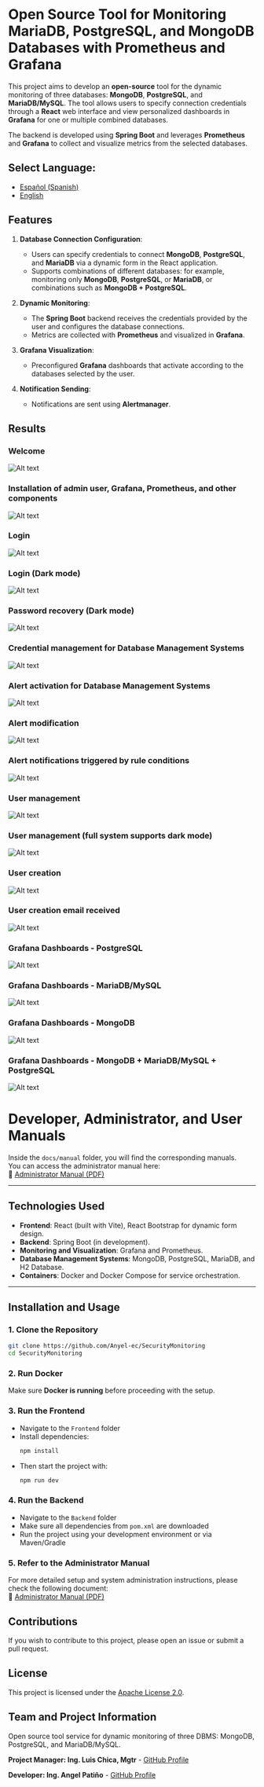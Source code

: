 # Open Source Tool for Monitoring MariaDB, PostgreSQL, and MongoDB Databases with Prometheus and Grafana  

This project aims to develop an **open-source** tool for the dynamic monitoring of three databases: **MongoDB**, **PostgreSQL**, and **MariaDB/MySQL**. The tool allows users to specify connection credentials through a **React** web interface and view personalized dashboards in **Grafana** for one or multiple combined databases.  

The backend is developed using **Spring Boot** and leverages **Prometheus** and **Grafana** to collect and visualize metrics from the selected databases.  

## **Select Language:**
- [Español (Spanish)](README-es.md)
- [English](README.md)

## Features  

1. **Database Connection Configuration**:  
   - Users can specify credentials to connect **MongoDB**, **PostgreSQL**, and **MariaDB** via a dynamic form in the React application.  
   - Supports combinations of different databases: for example, monitoring only **MongoDB**, **PostgreSQL**, or **MariaDB**, or combinations such as **MongoDB + PostgreSQL**.  

2. **Dynamic Monitoring**:  
   - The **Spring Boot** backend receives the credentials provided by the user and configures the database connections.  
   - Metrics are collected with **Prometheus** and visualized in **Grafana**.  

3. **Grafana Visualization**:  
   - Preconfigured **Grafana** dashboards that activate according to the databases selected by the user.  

4. **Notification Sending**:  
   - Notifications are sent using **Alertmanager**.  

## Results  
### Welcome  
![Alt text](docs/images/release/bienvenido.png)  

### Installation of admin user, Grafana, Prometheus, and other components  
![Alt text](docs/images/release/instalacion.png)  

### Login  
![Alt text](docs/images/release/login_blanco.png)  

### Login (Dark mode)  
![Alt text](docs/images/release/login.png)  

### Password recovery (Dark mode)  
![Alt text](docs/images/release/recuperar_password.png)  

### Credential management for Database Management Systems  
![Alt text](docs/images/release/gestion%20de%20credenciales.png)  

### Alert activation for Database Management Systems  
![Alt text](docs/images/release/activar%20alertas.png)  

### Alert modification  
![Alt text](docs/images/release/modificar%20alertas.png)  

### Alert notifications triggered by rule conditions  
![Alt text](docs/images/release/alertas.png)  

### User management  
![Alt text](docs/images/release/gestion_usuarios.png)  

### User management (full system supports dark mode)  
![Alt text](docs/images/release/modo%20oscuro.png)  

### User creation  
![Alt text](docs/images/release/modo%20oscuro.png)  

### User creation email received  
![Alt text](docs/images/release/creacion%20correo.png)  

### Grafana Dashboards - PostgreSQL  
![Alt text](docs/images/release/postgres.png)  

### Grafana Dashboards - MariaDB/MySQL  
![Alt text](docs/images/release/mysql.png)  

### Grafana Dashboards - MongoDB  
![Alt text](docs/images/release/mongodb.png)  

### Grafana Dashboards - MongoDB + MariaDB/MySQL + PostgreSQL  
![Alt text](docs/images/release/combinado.png)


# Developer, Administrator, and User Manuals

Inside the `docs/manual` folder, you will find the corresponding manuals.  
You can access the administrator manual here:  
📄 [Administrator Manual (PDF)](docs/manual/Administrator%20Manual.pdf)

---

## Technologies Used  

- **Frontend**: React (built with Vite), React Bootstrap for dynamic form design.  
- **Backend**: Spring Boot (in development).  
- **Monitoring and Visualization**: Grafana and Prometheus.  
- **Database Management Systems**: MongoDB, PostgreSQL, MariaDB, and H2 Database.  
- **Containers**: Docker and Docker Compose for service orchestration.  

---

## Installation and Usage  

### 1. Clone the Repository  

```bash
git clone https://github.com/Anyel-ec/SecurityMonitoring
cd SecurityMonitoring
```

### 2. Run Docker  
Make sure **Docker is running** before proceeding with the setup.  

### 3. Run the Frontend  
- Navigate to the `Frontend` folder  
- Install dependencies:  
  ```bash
  npm install
  ```
- Then start the project with:  
  ```bash
  npm run dev
  ```

### 4. Run the Backend  
- Navigate to the `Backend` folder  
- Make sure all dependencies from `pom.xml` are downloaded  
- Run the project using your development environment or via Maven/Gradle  

### 5. Refer to the Administrator Manual  
For more detailed setup and system administration instructions, please check the following document:  
📘 [Administrator Manual (PDF)](docs/manual/Administrator%20Manual.pdf)


## Contributions

If you wish to contribute to this project, please open an issue or submit a pull request.

## License

This project is licensed under the [Apache License 2.0](LICENSE).

## Team and Project Information

Open source tool service for dynamic monitoring of three DBMS: MongoDB, PostgreSQL, and MariaDB/MySQL.

**Project Manager: Ing. Luis Chica, Mgtr** - [GitHub Profile](https://github.com/LuisChica18)

**Developer: Ing. Angel Patiño** - [GitHub Profile](https://github.com/Anyel-ec)
